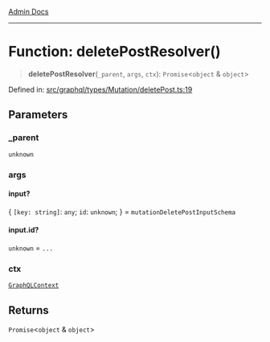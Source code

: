 [Admin Docs](/)

***

# Function: deletePostResolver()

> **deletePostResolver**(`_parent`, `args`, `ctx`): `Promise`\<`object` & `object`\>

Defined in: [src/graphql/types/Mutation/deletePost.ts:19](https://github.com/Suyash878/talawa-api/blob/0d5834ec7c0ad3d008c3a8e58fbf32c7824b9122/src/graphql/types/Mutation/deletePost.ts#L19)

## Parameters

### \_parent

`unknown`

### args

#### input?

\{ `[key: string]`: `any`;  `id`: `unknown`; \} = `mutationDeletePostInputSchema`

#### input.id?

`unknown` = `...`

### ctx

[`GraphQLContext`](../../../../context/type-aliases/GraphQLContext.md)

## Returns

`Promise`\<`object` & `object`\>
